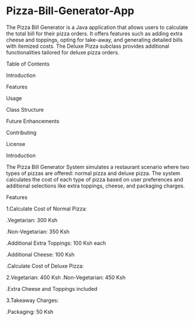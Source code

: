 # Pizza-Bill-Generator-App
The Pizza Bill Generator is a Java application that allows users to calculate the total bill for their pizza orders. It offers features such as adding extra cheese and toppings, opting for take-away, and generating detailed bills with itemized costs. The Deluxe Pizza subclass provides additional functionalities tailored for deluxe pizza orders.

Table of Contents

Introduction

Features

Usage

Class Structure

Future Enhancements

Contributing

License

Introduction

The Pizza Bill Generator System simulates a restaurant scenario where two types of pizzas are offered: normal pizza and deluxe pizza. The system calculates the cost of each type of pizza based on user preferences and additional selections like extra toppings, cheese, and packaging charges.

Features

1.Calculate Cost of Normal Pizza:

  .Vegetarian: 300 Ksh

  .Non-Vegetarian: 350 Ksh
  
  .Additional Extra Toppings: 100 Ksh each
  
  .Additional Cheese: 100 Ksh
  
  .Calculate Cost of Deluxe Pizza:

2.Vegetarian: 400 Ksh
  .Non-Vegetarian: 450 Ksh
  
  .Extra Cheese and Toppings included

3.Takeaway Charges:

  .Packaging: 50 Ksh


